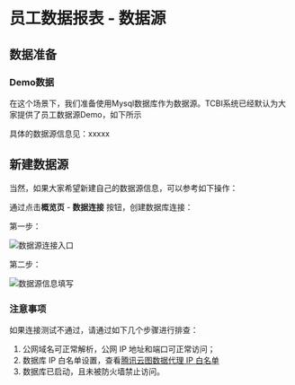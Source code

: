 # 员工数据报表 - 数据源

## 数据准备

### Demo数据

在这个场景下，我们准备使用Mysql数据库作为数据源。TCBI系统已经默认为大家提供了员工数据源Demo，如下所示

具体的数据源信息见：xxxxx

## 新建数据源

当然，如果大家希望新建自己的数据源信息，可以参考如下操作：

通过点击**概览页** - **数据连接** 按钮，创建数据库连接：

第一步：

![数据源连接入口](https://qcloudimg.tencent-cloud.cn/raw/05a6700a5dec8f58d1a34f70bb661345.png)

第二步：

![数据源信息填写](https://qcloudimg.tencent-cloud.cn/raw/3e2502a3e164d10b5134e31d3095a52f.png)

### 注意事项

如果连接测试不通过，请通过如下几个步骤进行排查：

1. 公网域名可正常解析，公网 IP 地址和端口可正常访问；
2. 数据库 IP 白名单设置，查看[腾讯云图数据代理 IP 白名单](https://cloud.tencent.com/document/product/665/42131)
3. 数据库已启动，且未被防火墙禁止访问。
